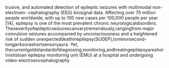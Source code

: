 trusive, and automated detection of epileptic seizures with multimodal non-electroen-
cephalography (EEG) biosignal data. Affecting over 70 million people worldwide, with up to
100 new cases per 100,000 people per year [14], epilepsy is one of the most prevalent chronic
neurologicaldisorders. Theseverityofepilepticseizurescanvarytremendously,rangingfrom
major convulsive seizures accompanied by unconsciousness and a heightened risk of sudden
unexpecteddeathinepilepsy(SUDEP),tominorsecond-longjerksorashortsensoryaura. Yet,
thecurrentgoldstandardofdiagnosing,monitoring,andtreatingepilepsyareshortvisitstoan
epilepsy monitoring unit (EMU) at a hospital and undergoing video-electroencephalography
